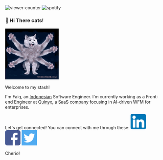 
## 
![viewer-counter](https://komarev.com/ghpvc/?username=kaboel)
![spotify](https://spotify-github-profile.vercel.app/api/view?uid=faiq.kaboel&cover_image=true&theme=default&bar_color=a6a6a6&bar_color_cover=true)
### 👋  Hi There cats!
<img src="image/cats-wave.gif" width="175" alt="Octo-wave"/>

Welcome to my stash!

I'm Faiq, an [Indonesian](https://www.indonesia.travel/gb/en/hom) Software Engineer.
I'm currently working as a Front-end Engineer at [Quinyx](https://quinyx.com), a SaaS company focusing in AI-driven WFM for enterprises.

Let's get connected! 
You can connect with me through these:
<a href="https://linkedin.com/in/faiqkaboel/" target="_blank"><img src="image/174857.png" alt="LinkedIn" width="50" height="50"/></a>
<a href="https://facebook.com/faiqkaboel/" target="_blank"><img src="image/174848.png" alt="Facebook" width="50" height="50"/></a>
<a href="https://twitter.com/krispykaboel/" target="_blank"><img src="image/124021.png" alt="Twitter" width="50" height="50"/> </a>

Cherio!

##

